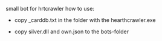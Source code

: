 small bot for hrtcrawler
how to use:
- copy _carddb.txt in the folder with the hearthcrawler.exe

- copy silver.dll and own.json to the bots-folder